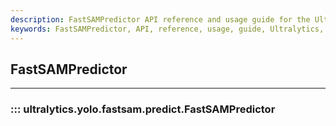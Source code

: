 ```yaml
---
description: FastSAMPredictor API reference and usage guide for the Ultralytics YOLO object detection library.
keywords: FastSAMPredictor, API, reference, usage, guide, Ultralytics, YOLO, object detection, library
---
```


## FastSAMPredictor
---
### ::: ultralytics.yolo.fastsam.predict.FastSAMPredictor
<br><br>
